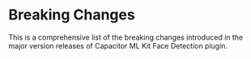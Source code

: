 # Breaking Changes

This is a comprehensive list of the breaking changes introduced in the major version releases of Capacitor ML Kit Face Detection plugin.
